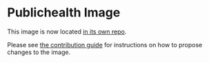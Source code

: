 # Publichealth Image

This image is now located [in its own repo](https://github.com/berkeley-dsep-infra/publichealth-user-image).

Please see [the contribution guide](https://github.com/berkeley-dsep-infra/publichealth-user-image/blob/main/CONTRIBUTING.md) for instructions on how to propose changes to the image.
